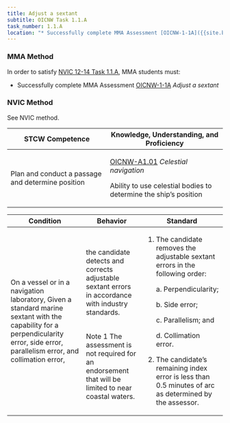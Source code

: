 ```yaml
---
title: Adjust a sextant
subtitle: OICNW Task 1.1.A 
task_number: 1.1.A
location: "* Successfully complete MMA Assessment [OICNW-1-1A]({{site.baseurl}}/assessments/Deck/OICNW-1-1A) *Adjust a sextant*" 
---
```



### MMA Method

In order to satisfy  [NVIC 12-14  Task  1.1.A]({{site.baseurl}}/assets/images/nvic-12-14.pdf), MMA students must:

* Successfully complete MMA Assessment [OICNW-1-1A]({{site.baseurl}}/assessments/Deck/OICNW-1-1A) *Adjust a sextant*


### NVIC Method

<a onclick="togglevisibility('nvic_methods')" >See NVIC method.</a>

<div id='nvic_methods' class='hide'>

<table>
<thead>
<tr>
<th class='forty'> STCW Competence </th>
<th class='sixty'> Knowledge, Understanding, and Proficiency </th>
</tr>
</thead>




<tbody>
<tr><td markdown='1'>

Plan and conduct a passage and determine position

</td><td markdown='1'>

[OICNW-A1.01](../../tables/21.html#OICNW-A1.01) *Celestial navigation*
 
Ability to use celestial bodies to determine the ship’s position

</td></tr>


</tbody>
</table>


<table>
<thead>
<tr><th class='twenty'>  Condition </th><th class='twenty'> Behavior </th><th  class='sixty'>Standard </th></tr>
</thead>
<tbody >



<tr><td markdown='1'>

On a vessel or in a navigation laboratory, Given a standard marine sextant with the capability for a perpendicularity error, side error, parallelism error, and collimation error,

</td><td markdown='1'>

the candidate detects and corrects adjustable sextant errors in accordance with industry standards.

<br>

<div class="tooltip">Note 1
<span class="tooltiptext">
The assessment is not required for an endorsement that will be limited to near coastal waters.
</span>
</div>


</td><td markdown='1'>

1. The candidate removes the adjustable sextant errors in the following order:

     a. Perpendicularity;

     b. Side error;

     c. Parallelism; and

     d. Collimation error.

2. The candidate’s remaining index error is less than 0.5 minutes of arc as determined by the assessor.

</td></tr>
</tbody>
</table>
</div>
